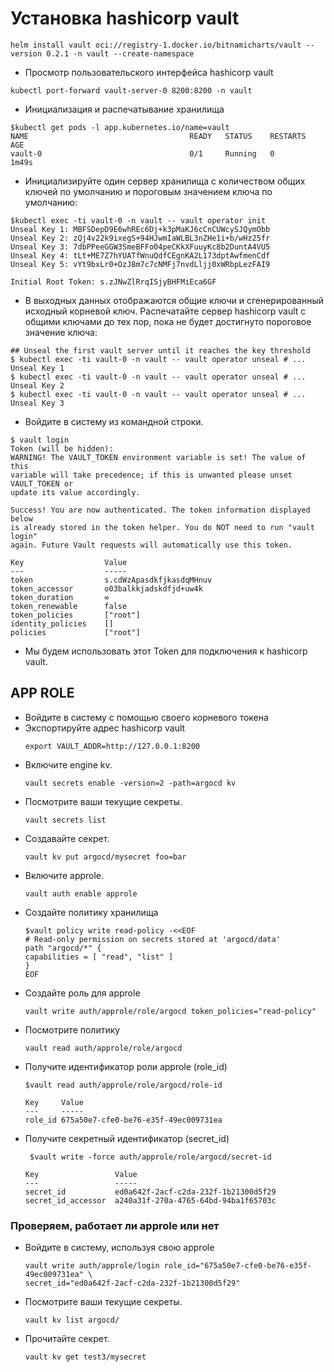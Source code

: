# Установка hashicorp vault
```shell
helm install vault oci://registry-1.docker.io/bitnamicharts/vault --version 0.2.1 -n vault --create-namespace
```

- Просмотр пользовательского интерфейса hashicorp vault
```shell 
kubectl port-forward vault-server-0 8200:8200 -n vault
```

- Инициализация и распечатывание хранилища
```shell
$kubectl get pods -l app.kubernetes.io/name=vault
NAME                                    READY   STATUS    RESTARTS   AGE
vault-0                                 0/1     Running   0          1m49s
```

- Инициализируйте один сервер хранилища с количеством общих ключей по умолчанию и пороговым значением ключа по умолчанию:
```shell
$kubectl exec -ti vault-0 -n vault -- vault operator init
Unseal Key 1: MBFSDepD9E6whREc6Dj+k3pMaKJ6cCnCUWcySJQymObb
Unseal Key 2: zQj4v22k9ixegS+94HJwmIaWLBL3nZHe1i+b/wHz25fr
Unseal Key 3: 7dbPPeeGGW3SmeBFFo04peCKkXFuuyKc8b2DuntA4VU5
Unseal Key 4: tLt+ME7Z7hYUATfWnuQdfCEgnKA2L173dptAwfmenCdf
Unseal Key 5: vYt9bxLr0+OzJ8m7c7cNMFj7nvdLljj0xWRbpLezFAI9

Initial Root Token: s.zJNwZlRrqISjyBHFMiEca6GF
```

- В выходных данных отображаются общие ключи и сгенерированный исходный корневой ключ. Распечатайте сервер hashicorp vault с общими ключами до тех пор, пока не будет достигнуто пороговое значение ключа:
```shell
## Unseal the first vault server until it reaches the key threshold
$ kubectl exec -ti vault-0 -n vault -- vault operator unseal # ... Unseal Key 1
$ kubectl exec -ti vault-0 -n vault -- vault operator unseal # ... Unseal Key 2
$ kubectl exec -ti vault-0 -n vault -- vault operator unseal # ... Unseal Key 3
```

- Войдите в систему из командной строки.
```shell
$ vault login 
Token (will be hidden): 
WARNING! The VAULT_TOKEN environment variable is set! The value of this
variable will take precedence; if this is unwanted please unset VAULT_TOKEN or
update its value accordingly.

Success! You are now authenticated. The token information displayed below
is already stored in the token helper. You do NOT need to run "vault login"
again. Future Vault requests will automatically use this token.

Key                  Value
---                  -----
token                s.cdWzApasdkfjkasdqMHnuv
token_accessor       o03balkkjadskdfjd+uw4k
token_duration       ∞
token_renewable      false
token_policies       ["root"]
identity_policies    []
policies             ["root"]
```

- Мы будем использовать этот Token для подключения к hashicorp vault.

## APP ROLE
- Войдите в систему с помощью своего корневого токена
- Экспортируйте адрес hashicorp vault
    ```shell
    export VAULT_ADDR=http://127.0.0.1:8200
    ```
- Включите engine kv.
    ```shell
    vault secrets enable -version=2 -path=argocd kv
    ```
- Посмотрите ваши текущие секреты.
    ```shell
    vault secrets list
    ```
- Создавайте секрет.
    ```shell
    vault kv put argocd/mysecret foo=bar
    ```
- Включите approle.
    ```shell
    vault auth enable approle
    ```
- Создайте политику хранилища
    ```shell
    $vault policy write read-policy -<<EOF
    # Read-only permission on secrets stored at 'argocd/data'
    path "argocd/*" {
    capabilities = [ "read", "list" ]
    }
    EOF
    ```
- Создайте роль для approle
    ```shell
    vault write auth/approle/role/argocd token_policies="read-policy"
    ```
- Посмотрите политику
    ```shell
    vault read auth/approle/role/argocd
    ```
- Получите идентификатор роли approle (role_id)
    ```shell
    $vault read auth/approle/role/argocd/role-id

    Key     Value
    ---     -----
    role_id 675a50e7-cfe0-be76-e35f-49ec009731ea
    ```
- Получите секретный идентификатор (secret_id)
    ```shell
     $vault write -force auth/approle/role/argocd/secret-id

    Key                 Value
    ---                 -----
    secret_id           ed0a642f-2acf-c2da-232f-1b21300d5f29
    secret_id_accessor  a240a31f-270a-4765-64bd-94ba1f65703c
    ```

### Проверяем, работает ли approle или нет
- Войдите в систему, используя свою approle
    ```shell
    vault write auth/approle/login role_id="675a50e7-cfe0-be76-e35f-49ec009731ea" \
    secret_id="ed0a642f-2acf-c2da-232f-1b21300d5f29"
    ```
- Посмотрите ваши текущие секреты.
    ```shell
    vault kv list argocd/
    ```
- Прочитайте секрет.
    ```shell
    vault kv get test3/mysecret
    ```
